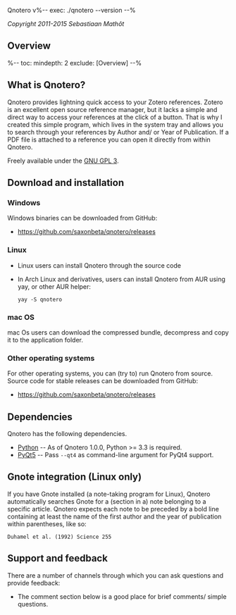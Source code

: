 Qnotero v%-- exec: ./qnotero --version --%

*Copyright 2011-2015 Sebastiaan Mathôt*

## Overview

%--
toc:
 mindepth: 2
 exclude: [Overview]
--%

## What is Qnotero?

Qnotero provides lightning quick access to your Zotero references. Zotero is an excellent open source reference manager, but it lacks a simple and direct way to access your references at the click of a button. That is why I created this simple program, which lives in the system tray and allows you to search through your references by Author and/ or Year of Publication. If a PDF file is attached to a reference you can open it directly from within Qnotero.

Freely available under the [GNU GPL 3](http://www.gnu.org/copyleft/gpl.html).

## Download and installation

### Windows

Windows binaries can be downloaded from GitHub:

- <https://github.com/saxonbeta/qnotero/releases>

### Linux
- Linux users can install Qnotero through the source code

- In Arch Linux and derivatives, users can install Qnotero from AUR using yay, or other AUR helper:

      yay -S qnotero

### mac OS

mac Os users can download the compressed bundle, decompress and copy it to the application folder.

### Other operating systems

For other operating systems, you can (try to) run Qnotero from source. Source code for stable releases can be downloaded from GitHub:

- <https://github.com/saxonbeta/qnotero/releases>

## Dependencies

Qnotero has the following dependencies.

- [Python] -- As of Qnotero 1.0.0, Python >= 3.3 is required.
- [PyQt5] -- Pass `--qt4` as command-line argument for PyQt4 support.

## Gnote integration (Linux only)

If you have Gnote installed (a note-taking program for Linux), Qnotero automatically searches Gnote for a (section in a) note belonging to a specific article. Qnotero expects each note to be preceded by a bold line containing at least the name of the first author and the year of publication within parentheses, like so:

    Duhamel et al. (1992) Science 255

## Support and feedback

There are a number of channels through which you can ask questions and provide feedback:

-   The comment section below is a good place for brief comments/ simple questions.

[python]: https://www.python.org/
[PyQt5]: http://www.riverbankcomputing.co.uk/software/pyqt/download
